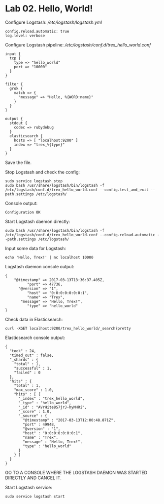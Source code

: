 # Lab 02. Hello, World!

Configure Logstash:
_/etc/logstash/logstash.yml_
```
config.reload.automatic: true
log.level: verbose
```

Configure Logstash pipeline:
_/etc/logstash/conf.d/trex_hello_world.conf_ 

```
input {
  tcp {
    type => "hello_world"
    port => "10000"
  }
}

filter {
  grok {
    match => { 
      "message" => "Hello, %{WORD:name}" 
    }
  }
}

output {
  stdout {
    codec => rubydebug
  }
  elasticsearch {
    hosts => [ "localhost:9200" ]
    index => "trex_%{type}"
  }
}
```
Save the file.

Stop Logstash and check the config:
```
sudo service logstash stop
sudo bash /usr/share/logstash/bin/logstash -f /etc/logstash/conf.d/trex_hello_world.conf --config.test_and_exit --path.settings /etc/logstash/
```

Console output:
```
Configuration OK
```

Start Logstash daemon directly:
```
sudo bash /usr/share/logstash/bin/logstash -f /etc/logstash/conf.d/trex_hello_world.conf --config.reload.automatic --path.settings /etc/logstash/
```

Input some data for Logstash:
```
echo 'Hello, Trex!' | nc localhost 10000
```

Logstash daemon console output:
```
{   
    "@timestamp" => 2017-03-13T13:36:37.405Z,
          "port" => 47736,
      "@version" => "1",
          "host" => "0:0:0:0:0:0:0:1",
          "name" => "Trex",
       "message" => "Hello, Trex!",
          "type" => "hello_world"
}
```


Check data in Elasticsearch:
```
curl -XGET localhost:9200/trex_hello_world/_search?pretty
```

Elasticsearch console output:
```
{ 
  "took" : 24,
  "timed_out" : false,
  "_shards" : {
    "total" : 1,
    "successful" : 1,
    "failed" : 0
  },
  "hits" : {
    "total" : 1,
    "max_score" : 1.0,
    "hits" : [ {
      "_index" : "trex_hello_world",
      "_type" : "hello_world",
      "_id" : "AVrHite8S7jrJ-hyMHRi",
      "_score" : 1.0,
      "_source" : {
        "@timestamp" : "2017-03-13T12:00:48.871Z",
        "port" : 49948,
        "@version" : "1",
        "host" : "0:0:0:0:0:0:0:1",
        "name" : "Trex",
        "message" : "Hello, Trex!",
        "type" : "hello_world"
      }
    } ]
  }
}

```

GO TO A CONSOLE WHERE THE LOGSTASH DAEMON WAS STARTED DIRECTLY AND CANCEL IT.

Start Logstash service:
```
sudo service logstash start
```

